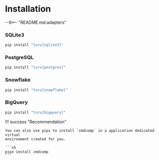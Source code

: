 # Installation

--8<-- "README.md:adapters"

### SQLite3

```sh
pip install "turu[sqlite3]"
```

### PostgreSQL

```sh
pip install "turu[postgres]"
```

### Snowflake

```sh
pip install "turu[snowflake]"
```

### BigQuery

```sh
pip install "turu[bigquery]"
```

!!! success "Recommendation"

    You can also use pipx to install `cmdcomp` in a application dedicated virtual
    environment created for you.

    ```sh
    pipx install cmdcomp
    ```
